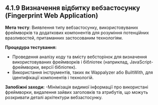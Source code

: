 ## 4.1.9 Визначення відбитку вебзастосунку (Fingerprint Web Application)
**Мета тесту**: Виявлення типу вебзастосунку, використовуваних фреймворків та додаткових компонентів для розуміння потенційних вразливостей, притаманних застосованим технологіям.

**Процедура тестування:**
- Проведення аналізу коду та вмісту вебсторінок для визначення використовуваних фреймворків і бібліотек (наприклад, JavaScript-фреймворки, версії бібліотек).
- Використання інструментів, таких як Wappalyzer або BuiltWith, для ідентифікації компонентів і технологій.

**Запобіжні заходи:**
-Мінімізація видимої інформації про використані фреймворки, видалення зайвих заголовків та атрибутів, що можуть розкривати деталі архітектури вебзастосунку.
